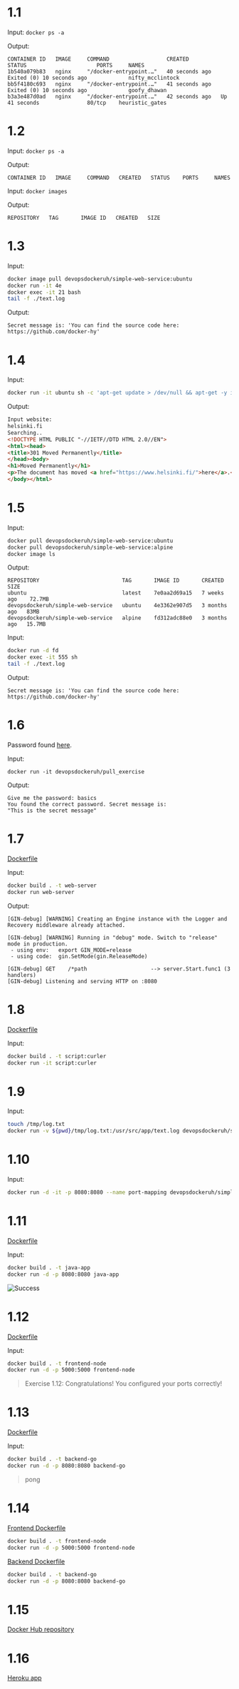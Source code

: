 # 1.1

Input: `docker ps -a`

Output:
```
CONTAINER ID   IMAGE     COMMAND                  CREATED          STATUS                      PORTS     NAMES
1b540a079b83   nginx     "/docker-entrypoint.…"   40 seconds ago   Exited (0) 10 seconds ago             nifty_mcclintock
bb5f4180c693   nginx     "/docker-entrypoint.…"   41 seconds ago   Exited (0) 10 seconds ago             goofy_dhawan
b3a3e487d0ad   nginx     "/docker-entrypoint.…"   42 seconds ago   Up 41 seconds               80/tcp    heuristic_gates
```

# 1.2

Input: `docker ps -a`

Output:
```
CONTAINER ID   IMAGE     COMMAND   CREATED   STATUS    PORTS     NAMES
```

Input: `docker images`

Output:
```
REPOSITORY   TAG       IMAGE ID   CREATED   SIZE
```


# 1.3

Input:
```sh
docker image pull devopsdockeruh/simple-web-service:ubuntu
docker run -it 4e
docker exec -it 21 bash
tail -f ./text.log
```

Output:
```
Secret message is: 'You can find the source code here: https://github.com/docker-hy'
```

# 1.4

Input:
```sh
docker run -it ubuntu sh -c 'apt-get update > /dev/null && apt-get -y install curl > /dev/null; echo "Input website:"; read website; echo "Searching.."; sleep 1; curl http://$website;'
```

Output:
```HTML
Input website:
helsinki.fi
Searching..
<!DOCTYPE HTML PUBLIC "-//IETF//DTD HTML 2.0//EN">
<html><head>
<title>301 Moved Permanently</title>
</head><body>
<h1>Moved Permanently</h1>
<p>The document has moved <a href="https://www.helsinki.fi/">here</a>.</p>
</body></html>
```

# 1.5

Input:
```sh
docker pull devopsdockeruh/simple-web-service:ubuntu
docker pull devopsdockeruh/simple-web-service:alpine
docker image ls
```

Output:
```
REPOSITORY                          TAG       IMAGE ID       CREATED        SIZE
ubuntu                              latest    7e0aa2d69a15   7 weeks ago    72.7MB
devopsdockeruh/simple-web-service   ubuntu    4e3362e907d5   3 months ago   83MB
devopsdockeruh/simple-web-service   alpine    fd312adc88e0   3 months ago   15.7MB
```

Input:
```sh
docker run -d fd
docker exec -it 555 sh
tail -f ./text.log
```

Output:
```
Secret message is: 'You can find the source code here: https://github.com/docker-hy'
```
# 1.6

Password found [here](https://hub.docker.com/r/devopsdockeruh/pull_exercise).

Input:
```
docker run -it devopsdockeruh/pull_exercise
```

Output:
```
Give me the password: basics
You found the correct password. Secret message is:
"This is the secret message"
```

# 1.7

[Dockerfile](7/Dockerfile)

Input:
```sh
docker build . -t web-server
docker run web-server
```

Output:
```
[GIN-debug] [WARNING] Creating an Engine instance with the Logger and Recovery middleware already attached.

[GIN-debug] [WARNING] Running in "debug" mode. Switch to "release" mode in production.
 - using env:   export GIN_MODE=release
 - using code:  gin.SetMode(gin.ReleaseMode)

[GIN-debug] GET    /*path                    --> server.Start.func1 (3 handlers)
[GIN-debug] Listening and serving HTTP on :8080
```

# 1.8

[Dockerfile](8/Dockerfile)

Input:
```sh
docker build . -t script:curler
docker run -it script:curler
```

# 1.9

Input:
```sh
touch /tmp/log.txt
docker run -v ${pwd}/tmp/log.txt:/usr/src/app/text.log devopsdockeruh/simple-web-service
```

# 1.10

Input:
```sh
docker run -d -it -p 8080:8080 --name port-mapping devopsdockeruh/simple-web-service sh -c 'server'
```

# 1.11

[Dockerfile](11/Dockerfile)

Input:
```sh
docker build . -t java-app
docker run -d -p 8080:8080 java-app
```

![Success](11/success.png)

# 1.12

[Dockerfile](12/Dockerfile)

Input:
```sh
docker build . -t frontend-node
docker run -d -p 5000:5000 frontend-node
```

> Exercise 1.12: Congratulations! You configured your ports correctly!

# 1.13

[Dockerfile](13/Dockerfile)

Input:
```sh
docker build . -t backend-go
docker run -d -p 8080:8080 backend-go
```

> pong

# 1.14

[Frontend Dockerfile](14/Dockerfile.frontend)
```sh
docker build . -t frontend-node
docker run -d -p 5000:5000 frontend-node
```

[Backend Dockerfile](14/Dockerfile.backend)
```sh
docker build . -t backend-go
docker run -d -p 8080:8080 backend-go
```

# 1.15

[Docker Hub repository](https://hub.docker.com/r/luukuton/youtube-dl-hy2021)

# 1.16

[Heroku app](https://devopsdocker-exercise.herokuapp.com/)

